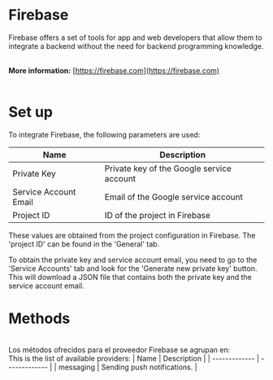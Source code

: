 # Firebase
Firebase offers a set of tools for app and web developers that allow them to integrate a backend without the need for backend programming knowledge.
<br>
<br>

**More information:**
[https://firebase.com](https://firebase.com)
<br>
<br>
  

# Set up
To integrate Firebase, the following parameters are used:
  
  
| Name | Description |
| ------------- | ------------- |
| Private Key | Private key of the Google service account |
| Service Account Email | Email of the Google service account |
| Project ID | ID of the project in Firebase |

These values are obtained from the project configuration in Firebase. The 'project ID' can be found in the 'General' tab.

To obtain the private key and service account email, you need to go to the 'Service Accounts' tab and look for the 'Generate new private key' button. This will download a JSON file that contains both the private key and the service account email.
  

  

# Methods
<br>
Los métodos ofrecidos para el proveedor Firebase se agrupan en:
  
<br>
This is the list of available providers:
| Name | Description |
| ------------- | ------------- |
| messaging | Sending push notifications. |